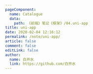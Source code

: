 ```yaml
---
pageComponent:
  name: Catalogue
  data:
    path: 《前端》笔记《框架》/04.uni-app
title: uni-app
date: 2020-02-04 12:16:12
permalink: /note/uni-app/
article: false
comment: false
editLink: false
author:
  name: 白开水
  link: https://github.com/白开水
---
```

